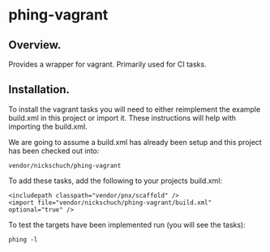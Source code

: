 phing-vagrant
=======================

## Overview.

Provides a wrapper for vagrant. Primarily used for CI tasks.

## Installation.

To install the vagrant tasks you will need to either reimplement the example
build.xml in this project or import it. These instructions will help with
importing the build.xml.

We are going to assume a build.xml has already been setup and this project has
been checked out into:

```
vendor/nickschuch/phing-vagrant
```

To add these tasks, add the following to your projects build.xml:

```
<includepath classpath="vendor/pnx/scaffold" />
<import file="vendor/nickschuch/phing-vagrant/build.xml" optional="true" />
```

To test the targets have been implemented run (you will see the tasks):

```
phing -l
```
